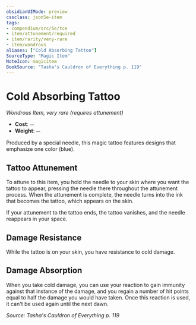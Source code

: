 ```yaml
---
obsidianUIMode: preview
cssclass: json5e-item
tags:
- compendium/src/5e/tce
- item/attunement/required
- item/rarity/very-rare
- item/wondrous
aliases: ["Cold Absorbing Tattoo"]
SourceType: "Magic Item"
NoteIcon: magicitem
BookSource: "Tasha's Cauldron of Everything p. 119"
---
```

# Cold Absorbing Tattoo
*Wondrous Item, very rare (requires attunement)*  

- **Cost**: ⏤
- **Weight**: ⏤

Produced by a special needle, this magic tattoo features designs that emphasize one color (blue).

## Tattoo Attunement

To attune to this item, you hold the needle to your skin where you want the tattoo to appear, pressing the needle there throughout the attunement process. When the attunement is complete, the needle turns into the ink that becomes the tattoo, which appears on the skin.

If your attunement to the tattoo ends, the tattoo vanishes, and the needle reappears in your space.

## Damage Resistance

While the tattoo is on your skin, you have resistance to cold damage.

## Damage Absorption

When you take cold damage, you can use your reaction to gain immunity against that instance of the damage, and you regain a number of hit points equal to half the damage you would have taken. Once this reaction is used, it can't be used again until the next dawn.

*Source: Tasha's Cauldron of Everything p. 119*